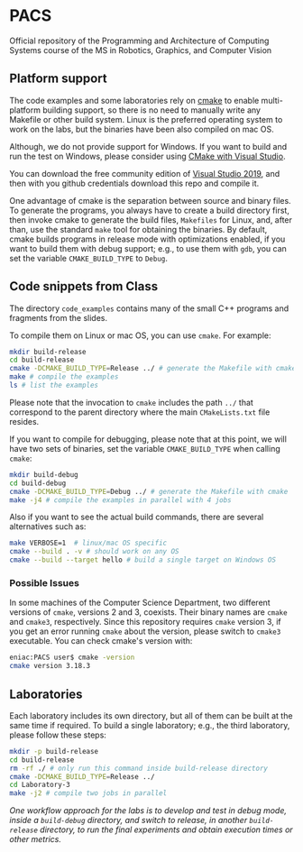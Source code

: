 # PACS

Official repository of the Programming and Architecture of Computing Systems
course of the MS in Robotics, Graphics, and Computer Vision

## Platform support

The code examples and some laboratories rely on
[cmake](https://cmake.org/overview/) to enable multi-platform building support,
so there is no need to manually write any Makefile or other build system. Linux
is the preferred operating system to work on the labs, but the binaries have
been also compiled on mac OS.

Although, we do not provide support for Windows. If you want to build and run
the test on Windows, please consider using [CMake with Visual
Studio](https://docs.microsoft.com/es-es/cpp/build/cmake-projects-in-visual-studio?view=vs-2019).

You can download the free community edition of [Visual Studio
2019](https://visualstudio.microsoft.com/downloads/), and then with you github
credentials download this repo and compile it.

One advantage of cmake is the separation between source and binary files. To
generate the programs, you always have to create a build directory first, then
invoke cmake to generate the build files, `Makefiles` for Linux, and, after
than, use the standard `make` tool for obtaining the binaries. By default,
cmake builds programs in release mode with optimizations enabled, if you want
to build them with debug support; e.g., to use them with `gdb`, you can set the
variable `CMAKE_BUILD_TYPE` to `Debug`.

## Code snippets from Class

The directory `code_examples` contains many of the small C++ programs and
fragments from the slides.

To compile them on Linux or mac OS, you can use `cmake`. For example:

```bash
mkdir build-release
cd build-release
cmake -DCMAKE_BUILD_TYPE=Release ../ # generate the Makefile with cmake
make # compile the examples
ls # list the examples
```
Please note that the invocation to `cmake` includes the path `../` that correspond to the parent directory where
the main `CMakeLists.txt` file resides.

If you want to compile for debugging, please note that at this point, we will
have two sets of binaries, set the variable `CMAKE_BUILD_TYPE` when calling
`cmake`:

```bash
mkdir build-debug
cd build-debug
cmake -DCMAKE_BUILD_TYPE=Debug ../ # generate the Makefile with cmake
make -j4 # compile the examples in parallel with 4 jobs
```

Also if you want to see the actual build commands, there are several
alternatives such as:

```bash
make VERBOSE=1  # linux/mac OS specific
cmake --build . -v # should work on any OS
cmake --build --target hello # build a single target on Windows OS
```

### Possible Issues

In some machines of the Computer Science Department, two different versions of
`cmake`, versions 2 and 3, coexists. Their binary names are `cmake` and
`cmake3`, respectively. Since this repository requires `cmake` version 3, if
you get an error running `cmake` about the version, please switch to `cmake3`
executable. You can check cmake's version with:

```bash
eniac:PACS user$ cmake -version
cmake version 3.18.3
```

## Laboratories

Each laboratory includes its own directory, but all of them can be built at the
same time if required. To build a single laboratory; e.g., the third laboratory,
please follow these steps:

```bash
mkdir -p build-release
cd build-release
rm -rf ./ # only run this command inside build-release directory
cmake -DCMAKE_BUILD_TYPE=Release ../
cd Laboratory-3
make -j2 # compile two jobs in parallel
```

_One workflow approach for the labs is to develop and test in debug mode,
inside a `build-debug` directory, and switch to release, in another
`build-release` directory, to run the final experiments and obtain execution
times or other metrics._
